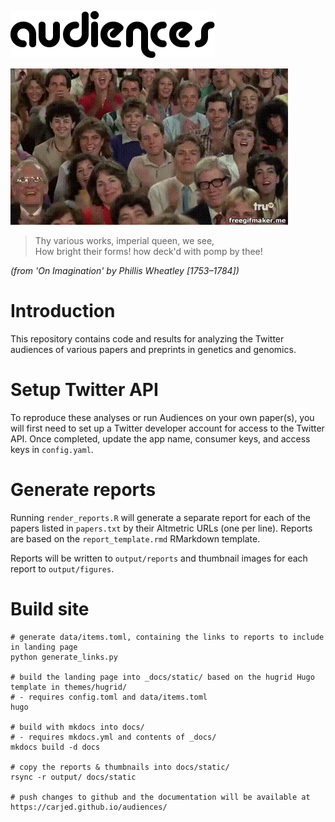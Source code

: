 ![](_docs/title.png)

![](_docs/audiences.gif)

> Thy various works, imperial queen, we see, <br />
    How bright their forms! how deck'd with pomp by thee!

_(from 'On Imagination' by Phillis Wheatley [1753–1784])_

# Introduction

This repository contains code and results for analyzing the Twitter audiences of various papers and preprints in genetics and genomics.

# Setup Twitter API

To reproduce these analyses or run Audiences on your own paper(s), you will first need to set up a Twitter developer account for access to the Twitter API. Once completed, update the app name, consumer keys, and access keys in `config.yaml`.

# Generate reports

Running `render_reports.R` will generate a separate report for each of the papers listed in `papers.txt` by their Altmetric URLs (one per line). Reports are based on the `report_template.rmd` RMarkdown template.

Reports will be written to `output/reports` and thumbnail images for each report to `output/figures`.

# Build site

```
# generate data/items.toml, containing the links to reports to include in landing page
python generate_links.py

# build the landing page into _docs/static/ based on the hugrid Hugo template in themes/hugrid/
# - requires config.toml and data/items.toml
hugo

# build with mkdocs into docs/
# - requires mkdocs.yml and contents of _docs/
mkdocs build -d docs 

# copy the reports & thumbnails into docs/static/
rsync -r output/ docs/static

# push changes to github and the documentation will be available at https://carjed.github.io/audiences/
```

